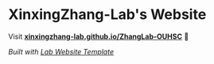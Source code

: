 
# XinxingZhang-Lab's Website

Visit **[xinxingzhang-lab.github.io/ZhangLab-OUHSC](https://xinxingzhang-lab.github.io/ZhangLab-OUHSC)** 🚀

_Built with [Lab Website Template](https://greene-lab.gitbook.io/lab-website-template-docs)_
